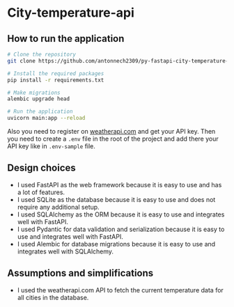 # City-temperature-api

## How to run the application

```bash
# Clone the repository
git clone https://github.com/antonnech2309/py-fastapi-city-temperature-management-api.git

# Install the required packages
pip install -r requirements.txt

# Make migrations
alembic upgrade head

# Run the application
uvicorn main:app --reload
```

Also you need to register on [weatherapi.com](https://www.weatherapi.com/) and get your API key. Then you need to 
create a `.env` file in the root of the project and add there your 
API key like in `.env-sample` file.

## Design choices

- I used FastAPI as the web framework because it is easy to use and has a lot of features.
- I used SQLite as the database because it is easy to use and does not require any additional setup.
- I used SQLAlchemy as the ORM because it is easy to use and integrates well with FastAPI.
- I used Pydantic for data validation and serialization because it is easy to use and integrates well with FastAPI.
- I used Alembic for database migrations because it is easy to use and integrates well with SQLAlchemy.

## Assumptions and simplifications

- I used the weatherapi.com API to fetch the current temperature data for all cities in the database.